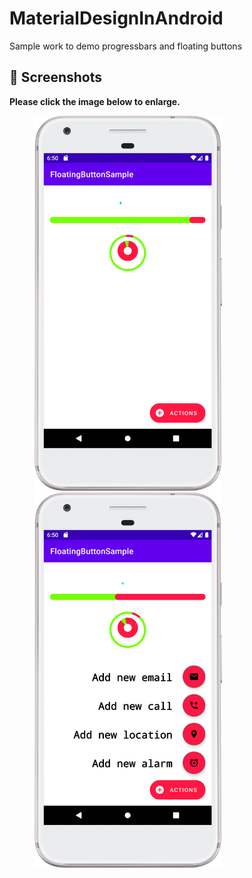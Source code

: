 # MaterialDesignInAndroid
Sample work to demo progressbars and floating buttons


## 📸 Screenshots

**Please click the image below to enlarge.**

<img src="https://github.com/cheetahmail007/MaterialDesignInAndroid/blob/master/app/src/main/java/com/mvvm/floatingbuttonsample/assets/img.png" height="600" width="300" hspace="40"><img src="https://github.com/cheetahmail007/MaterialDesignInAndroid/blob/master/app/src/main/java/com/mvvm/floatingbuttonsample/assets/img_1.png" height="600" width="300" hspace="40">

